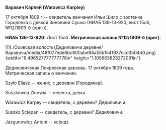 **Варавич Карпей (Warawicz Karpiey)**

17 октября 1809 г -- свидетель венчания Ильи Шило с застенка Городянка с
девкой Зиновией Сушко (НИАБ 136-13-920, лист 15об, №12/1809-б (ориг)).

**НИАБ 136-13-920:** Лист 15об. **Метрическая запись №12/1809-б
(ориг).**

![](./Осовская волость/Дедиловичи деревня/Варавичи/media/48f077ede6bc800abe84a55b1541937ccd3b04d0.png){width="6.496527777777778in"
height="1.105663823272091in"}

Дедиловичская Покровская церковь. 17 октября 1809 года. Метрическая
запись о венчании.

Szyło Eliasz -- жених, с деревни \[Городянка\].

Suszkowna Zinowia -- невеста, девка.

Warawicz Karpey -- свидетель, с деревни? Дедиловичи.

Suszko Sciepan -- свидетель, с деревни? Дедиловичи.

Jazgunowicz Antoni -- ксёндз.
